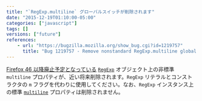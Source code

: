 ```yaml
---
title: "`RegExp.multiline` グローバルスイッチが削除されます"
date: "2015-12-19T01:10:00-05:00"
categories: ["javascript"]
tags: []
versions: ["future"]
references:
    - url: "https://bugzilla.mozilla.org/show_bug.cgi?id=1219757"
      title: "Bug 1219757 - Remove nonstandard RegExp.multiline global switch"
---
```

[Firefox 46 以降廃止予定となっている](https://www.fxsitecompat.com/ja/docs/2015/regexp-multiline-global-switch-has-been-deprecated/) [`RegExp`](https://developer.mozilla.org/ja/docs/Web/JavaScript/Reference/Global_Objects/RegExp) オブジェクト上の非標準 `multiline` プロパティが、近い将来削除されます。`RegExp` リテラルとコンストラクタの `m` フラグを代わりに使用してください。なお、`RegExp` インスタンス上の標準 [`multiline`](https://developer.mozilla.org/ja/docs/Web/JavaScript/Reference/Global_Objects/RegExp/multiline) プロパティは削除されません。
